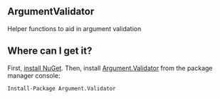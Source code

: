## ArgumentValidator

Helper functions to aid in argument validation

## Where can I get it?

First, [install NuGet](http://docs.nuget.org/consume/installing-nuget). Then, install [Argument.Validator](https://www.nuget.org/packages/Argument.Validator/) from the package manager console:

```Install-Package Argument.Validator```
